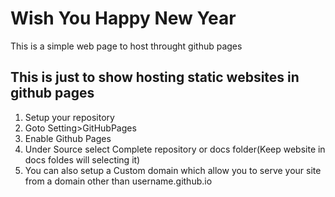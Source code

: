 # Wish You Happy New Year
This is a simple web page to host throught github pages
## This is just to show hosting static websites in github pages

1. Setup your repository
2. Goto Setting>GitHubPages 
3. Enable Github Pages
4. Under Source select Complete repository or docs folder(Keep website in docs foldes will selecting it)
5. You can also setup a Custom domain which allow you to serve your site from a domain other than username.github.io
